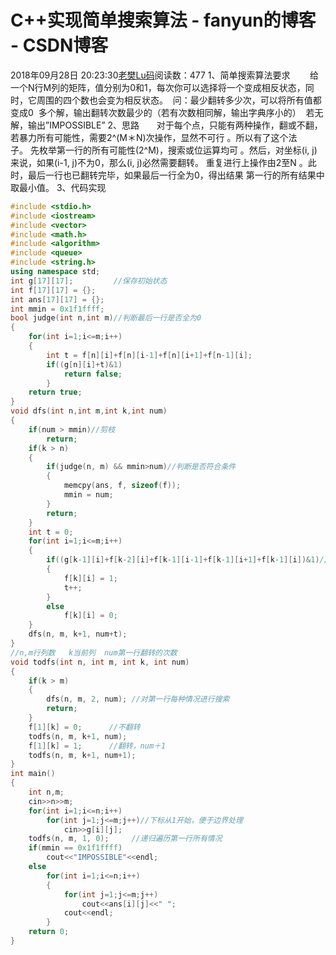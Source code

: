 # C++实现简单搜索算法 - fanyun的博客 - CSDN博客
2018年09月28日 20:23:30[老樊Lu码](https://me.csdn.net/fanyun_01)阅读数：477
1、简单搜索算法要求
       给一个N行M列的矩阵，值分别为0和1，每次你可以选择将一个变成相反状态，同时，它周围的四个数也会变为相反状态。 
问：最少翻转多少次，可以将所有值都变成0 
多个解，输出翻转次数最少的（若有次数相同解，输出字典序小的） 
若无解，输出”IMPOSSIBLE”
2、思路
      对于每个点，只能有两种操作，翻或不翻，若暴力所有可能性，需要2^(M＊N)次操作，显然不可行 。所以有了这个法子。 先枚举第一行的所有可能性(2^M)，搜索或位运算均可 。然后，对坐标(i, j)来说，如果(i-1, j)不为0，那么(i, j)必然需要翻转。 重复进行上操作由2至N 。此时，最后一行也已翻转完毕，如果最后一行全为0，得出结果 第一行的所有结果中取最小值。
3、代码实现
```cpp
#include <stdio.h>
#include <iostream>
#include <vector>
#include <math.h>
#include <algorithm>
#include <queue>
#include <string.h>
using namespace std;
int g[17][17];         //保存初始状态　
int f[17][17] = {};
int ans[17][17] = {};
int mmin = 0x1f1ffff;
bool judge(int n,int m)//判断最后一行是否全为0
{
    for(int i=1;i<=m;i++)
    {
        int t = f[n][i]+f[n][i-1]+f[n][i+1]+f[n-1][i];
        if((g[n][i]+t)&1)
            return false;
        }
    return true;
}
void dfs(int n,int m,int k,int num)
{
    if(num > mmin)//剪枝
        return;
    if(k > n)
    {
        if(judge(n, m) && mmin>num)//判断是否符合条件
        {
            memcpy(ans, f, sizeof(f));
            mmin = num;
        }
        return;
    }
    int t = 0;
    for(int i=1;i<=m;i++)
    {
        if((g[k-1][i]+f[k-2][i]+f[k-1][i-1]+f[k-1][i+1]+f[k-1][i])&1)//上一行是否为1，即是否需要翻转
        {
            f[k][i] = 1;
            t++;
        }
        else
            f[k][i] = 0;
    }
    dfs(n, m, k+1, num+t);
}
//n,m行列数   k当前列  num第一行翻转的次数
void todfs(int n, int m, int k, int num)
{
    if(k > m)
    {
        dfs(n, m, 2, num); //对第一行每种情况进行搜索
        return;
    }
    f[1][k] = 0;      //不翻转
    todfs(n, m, k+1, num);
    f[1][k] = 1;      //翻转，num＋1
    todfs(n, m, k+1, num+1);
}
int main()
{
    int n,m;
    cin>>n>>m;
    for(int i=1;i<=n;i++)
        for(int j=1;j<=m;j++)//下标从1开始，便于边界处理
            cin>>g[i][j];
    todfs(n, m, 1, 0);     //递归遍历第一行所有情况
    if(mmin == 0x1f1ffff)
        cout<<"IMPOSSIBLE"<<endl;
    else
        for(int i=1;i<=n;i++)
        {
            for(int j=1;j<=m;j++)
                cout<<ans[i][j]<<" ";
            cout<<endl;
        }
    return 0;
}
```
